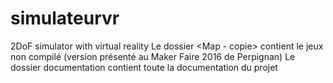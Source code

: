 # simulateurvr
2DoF simulator with virtual reality
Le dossier <Map - copie> contient le jeux non compilé (version présenté au Maker Faire 2016 de Perpignan)
Le dossier documentation contient toute la documentation du projet

